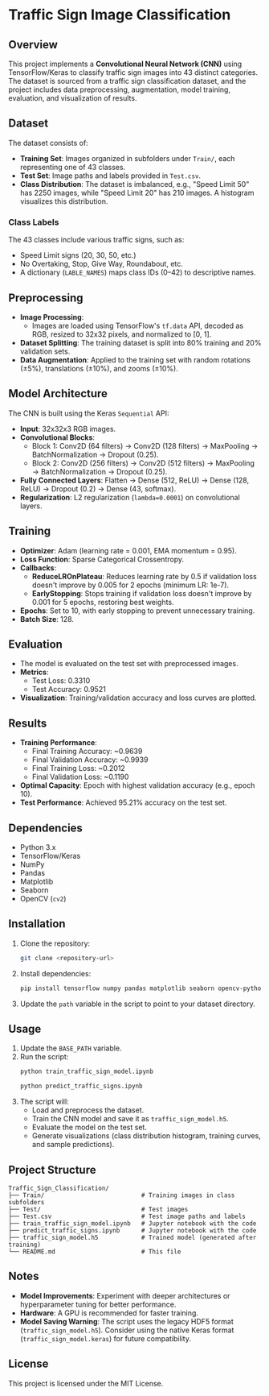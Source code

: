 # Traffic Sign Image Classification

## Overview
This project implements a **Convolutional Neural Network (CNN)** using TensorFlow/Keras to classify traffic sign images into 43 distinct categories. The dataset is sourced from a traffic sign classification dataset, and the project includes data preprocessing, augmentation, model training, evaluation, and visualization of results.

## Dataset
The dataset consists of:
- **Training Set**: Images organized in subfolders under `Train/`, each representing one of 43 classes.
- **Test Set**: Image paths and labels provided in `Test.csv`.
- **Class Distribution**: The dataset is imbalanced, e.g., "Speed Limit 50" has 2250 images, while "Speed Limit 20" has 210 images. A histogram visualizes this distribution.

### Class Labels
The 43 classes include various traffic signs, such as:
- Speed Limit signs (20, 30, 50, etc.)
- No Overtaking, Stop, Give Way, Roundabout, etc.
- A dictionary (`LABLE_NAMES`) maps class IDs (0–42) to descriptive names.

## Preprocessing
- **Image Processing**:
  - Images are loaded using TensorFlow's `tf.data` API, decoded as RGB, resized to 32x32 pixels, and normalized to [0, 1].
- **Dataset Splitting**: The training dataset is split into 80% training and 20% validation sets.
- **Data Augmentation**: Applied to the training set with random rotations (±5%), translations (±10%), and zooms (±10%).

## Model Architecture
The CNN is built using the Keras `Sequential` API:
- **Input**: 32x32x3 RGB images.
- **Convolutional Blocks**:
  - Block 1: Conv2D (64 filters) → Conv2D (128 filters) → MaxPooling → BatchNormalization → Dropout (0.25).
  - Block 2: Conv2D (256 filters) → Conv2D (512 filters) → MaxPooling → BatchNormalization → Dropout (0.25).
- **Fully Connected Layers**: Flatten → Dense (512, ReLU) → Dense (128, ReLU) → Dropout (0.2) → Dense (43, softmax).
- **Regularization**: L2 regularization (`lambda=0.0001`) on convolutional layers.

## Training
- **Optimizer**: Adam (learning rate = 0.001, EMA momentum = 0.95).
- **Loss Function**: Sparse Categorical Crossentropy.
- **Callbacks**:
  - **ReduceLROnPlateau**: Reduces learning rate by 0.5 if validation loss doesn't improve by 0.005 for 2 epochs (minimum LR: 1e-7).
  - **EarlyStopping**: Stops training if validation loss doesn't improve by 0.001 for 5 epochs, restoring best weights.
- **Epochs**: Set to 10, with early stopping to prevent unnecessary training.
- **Batch Size**: 128.

## Evaluation
- The model is evaluated on the test set with preprocessed images.
- **Metrics**:
  - Test Loss: 0.3310
  - Test Accuracy: 0.9521
- **Visualization**: Training/validation accuracy and loss curves are plotted.

## Results
- **Training Performance**:
  - Final Training Accuracy: ~0.9639
  - Final Validation Accuracy: ~0.9939
  - Final Training Loss: ~0.2012
  - Final Validation Loss: ~0.1190
- **Optimal Capacity**: Epoch with highest validation accuracy (e.g., epoch 10).
- **Test Performance**: Achieved 95.21% accuracy on the test set.

## Dependencies
- Python 3.x
- TensorFlow/Keras
- NumPy
- Pandas
- Matplotlib
- Seaborn
- OpenCV (`cv2`)

## Installation
1. Clone the repository:
   ```bash
   git clone <repository-url>
   ```
2. Install dependencies:
   ```bash
   pip install tensorflow numpy pandas matplotlib seaborn opencv-python
   ```
3. Update the `path` variable in the script to point to your dataset directory.

## Usage
1. Update the `BASE_PATH` variable.
2. Run the script:
   ```bash
   python train_traffic_sign_model.ipynb
   ```
   ```bash
   python predict_traffic_signs.ipynb
   ```
4. The script will:
   - Load and preprocess the dataset.
   - Train the CNN model and save it as `traffic_sign_model.h5`.
   - Evaluate the model on the test set.
   - Generate visualizations (class distribution histogram, training curves, and sample predictions).

## Project Structure
```
Traffic_Sign_Classification/
├── Train/                           # Training images in class subfolders
├── Test/                            # Test images
├── Test.csv                         # Test image paths and labels
├── train_traffic_sign_model.ipynb   # Jupyter notebook with the code
├── predict_traffic_signs.ipynb      # Jupyter notebook with the code
├── traffic_sign_model.h5            # Trained model (generated after training)
└── README.md                        # This file
```

## Notes
- **Model Improvements**: Experiment with deeper architectures or hyperparameter tuning for better performance.
- **Hardware**: A GPU is recommended for faster training.
- **Model Saving Warning**: The script uses the legacy HDF5 format (`traffic_sign_model.h5`). Consider using the native Keras format (`traffic_sign_model.keras`) for future compatibility.

## License
This project is licensed under the MIT License.
